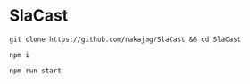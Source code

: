 # SlaCast

```
git clone https://github.com/nakajmg/SlaCast && cd SlaCast
```

```
npm i
```

```
npm run start
```
